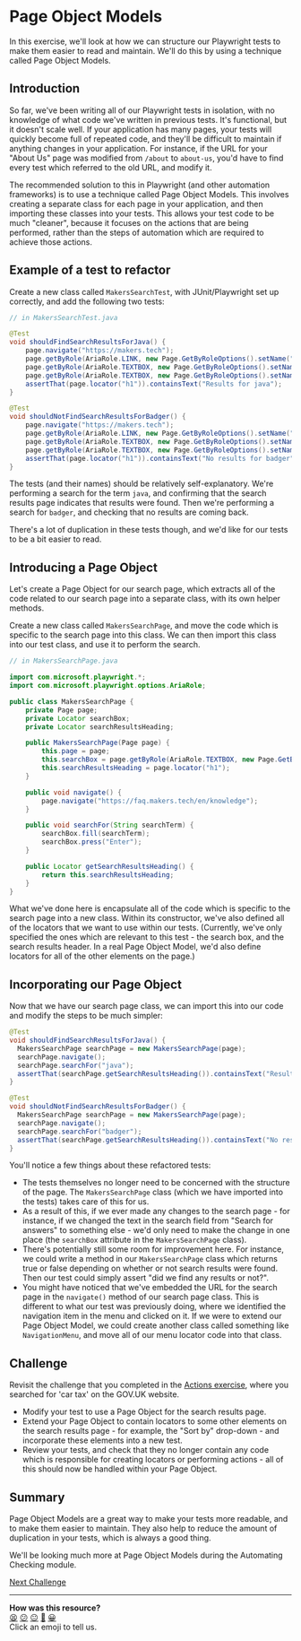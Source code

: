 # Page Object Models

In this exercise, we'll look at how we can structure our Playwright tests to 
make them easier to read and maintain. We'll do this by using a technique called
Page Object Models.

<!-- OMITTED -->

## Introduction

So far, we've been writing all of our Playwright tests in isolation, with no 
knowledge of what code we've written in previous tests. It's functional, but
it doesn't scale well. If your application has many pages, your tests will 
quickly become full of repeated code, and they'll be difficult to maintain if 
anything changes in your application. For instance, if the URL for your "About 
Us" page was modified from `/about` to `about-us`, you'd have to find every 
test which referred to the old URL, and modify it.

The recommended solution to this in Playwright (and other automation 
frameworks) is to use a technique called Page Object Models. This involves
creating a separate class for each page in your application, and then importing
these classes into your tests. This allows your test code to be much 
"cleaner", because it focuses on the actions that are being performed, rather 
than the steps of automation which are required to achieve those actions.

## Example of a test to refactor

Create a new class called `MakersSearchTest`, with JUnit/Playwright set up
correctly, and add the following two tests:

```java
// in MakersSearchTest.java

@Test
void shouldFindSearchResultsForJava() {
    page.navigate("https://makers.tech");
    page.getByRole(AriaRole.LINK, new Page.GetByRoleOptions().setName("FAQs")).first().click();
    page.getByRole(AriaRole.TEXTBOX, new Page.GetByRoleOptions().setName("Search for answers")).fill("java");
    page.getByRole(AriaRole.TEXTBOX, new Page.GetByRoleOptions().setName("Search for answers")).press("Enter");
    assertThat(page.locator("h1")).containsText("Results for java");
}

@Test
void shouldNotFindSearchResultsForBadger() {
    page.navigate("https://makers.tech");
    page.getByRole(AriaRole.LINK, new Page.GetByRoleOptions().setName("FAQs")).first().click();
    page.getByRole(AriaRole.TEXTBOX, new Page.GetByRoleOptions().setName("Search for answers")).fill("badger");
    page.getByRole(AriaRole.TEXTBOX, new Page.GetByRoleOptions().setName("Search for answers")).press("Enter");
    assertThat(page.locator("h1")).containsText("No results for badger");
}
```

The tests (and their names) should be relatively self-explanatory. We're 
performing a search for the term `java`, and confirming that the search 
results page indicates that results were found. Then we're performing a 
search for `badger`, and checking that no results are coming back.

There's a lot of duplication in these tests though, and we'd like for our 
tests to be a bit easier to read. 

## Introducing a Page Object

Let's create a Page Object for our search page, which extracts all of the 
code related to our search page into a separate class, with its own 
helper methods.

Create a new class called `MakersSearchPage`, and move the code which is 
specific to the search page into this class. We can then import this class 
into our test class, and use it to perform the search.

```java
// in MakersSearchPage.java

import com.microsoft.playwright.*;
import com.microsoft.playwright.options.AriaRole;

public class MakersSearchPage {
    private Page page;
    private Locator searchBox;
    private Locator searchResultsHeading;

    public MakersSearchPage(Page page) {
        this.page = page;
        this.searchBox = page.getByRole(AriaRole.TEXTBOX, new Page.GetByRoleOptions().setName("Search for answers"));
        this.searchResultsHeading = page.locator("h1");
    }

    public void navigate() {
        page.navigate("https://faq.makers.tech/en/knowledge");
    }

    public void searchFor(String searchTerm) {
        searchBox.fill(searchTerm);
        searchBox.press("Enter");
    }

    public Locator getSearchResultsHeading() {
        return this.searchResultsHeading;
    }
}
```

What we've done here is encapsulate all of the code which is specific to the
search page into a new class. Within its constructor, we've also defined all 
of the locators that we want to use within our tests. (Currently, we've only 
specified the ones which are relevant to this test - the search box, and the 
search results header. In a real Page Object Model, we'd also define locators
for all of the other elements on the page.)

## Incorporating our Page Object

Now that we have our search page class, we can import this into our code and 
modify the steps to be much simpler:

```java
@Test
void shouldFindSearchResultsForJava() {
  MakersSearchPage searchPage = new MakersSearchPage(page);
  searchPage.navigate();
  searchPage.searchFor("java");
  assertThat(searchPage.getSearchResultsHeading()).containsText("Results for java");
}

@Test
void shouldNotFindSearchResultsForBadger() {
  MakersSearchPage searchPage = new MakersSearchPage(page);
  searchPage.navigate();
  searchPage.searchFor("badger");
  assertThat(searchPage.getSearchResultsHeading()).containsText("No results for badger");
}
```

You'll notice a few things about these refactored tests:

* The tests themselves no longer need to be concerned with the structure of 
the page. The `MakersSearchPage` class (which we have imported into the tests) 
takes care of this for us.
* As a result of this, if we ever made any changes to the search page - for 
instance, if we changed the text in the search field from "Search for answers" 
to something else - we'd only need to make the change in one place (the 
`searchBox` attribute in the `MakersSearchPage` class).
* There's potentially still some room for improvement here. For instance, we 
could write a method in our `MakersSearchPage` class which returns true or 
false depending on whether or not search results were found. Then our test 
could simply assert "did we find any results or not?".
* You might have noticed that we've embedded the URL for the search page in 
the `navigate()` method of our search page class. This is different to what 
our test was previously doing, where we identified the navigation item in the 
menu and clicked on it. If we were to extend our Page Object Model, we could 
create another class called something like `NavigationMenu`, and move all of 
our menu locator code into that class.

## Challenge

Revisit the challenge that you completed in the [Actions 
exercise](05_actions.md), where you searched for 'car tax' on the GOV.UK 
website. 

* Modify your test to use a Page Object for the search results page.
* Extend your Page Object to contain locators to some other elements on the 
search results page - for example, the "Sort by" drop-down - and incorporate 
these elements into a new test.
* Review your tests, and check that they no longer contain any code which 
is responsible for creating locators or performing actions - all of this 
should now be handled within your Page Object.

## Summary

Page Object Models are a great way to make your tests more readable, and to
make them easier to maintain. They also help to reduce the amount of
duplication in your tests, which is always a good thing.

We'll be looking much more at Page Object Models during the Automating 
Checking module.

[Next Challenge](09_emulating_devices_and_locations.md)

<!-- BEGIN GENERATED SECTION DO NOT EDIT -->

---

**How was this resource?**  
[😫](https://airtable.com/shrUJ3t7KLMqVRFKR?prefill_Repository=makersacademy%2Fjava-fundamentals-with-intellij&prefill_File=playwright%2F08_page_object_models.md&prefill_Sentiment=😫) [😕](https://airtable.com/shrUJ3t7KLMqVRFKR?prefill_Repository=makersacademy%2Fjava-fundamentals-with-intellij&prefill_File=playwright%2F08_page_object_models.md&prefill_Sentiment=😕) [😐](https://airtable.com/shrUJ3t7KLMqVRFKR?prefill_Repository=makersacademy%2Fjava-fundamentals-with-intellij&prefill_File=playwright%2F08_page_object_models.md&prefill_Sentiment=😐) [🙂](https://airtable.com/shrUJ3t7KLMqVRFKR?prefill_Repository=makersacademy%2Fjava-fundamentals-with-intellij&prefill_File=playwright%2F08_page_object_models.md&prefill_Sentiment=🙂) [😀](https://airtable.com/shrUJ3t7KLMqVRFKR?prefill_Repository=makersacademy%2Fjava-fundamentals-with-intellij&prefill_File=playwright%2F08_page_object_models.md&prefill_Sentiment=😀)  
Click an emoji to tell us.

<!-- END GENERATED SECTION DO NOT EDIT -->
